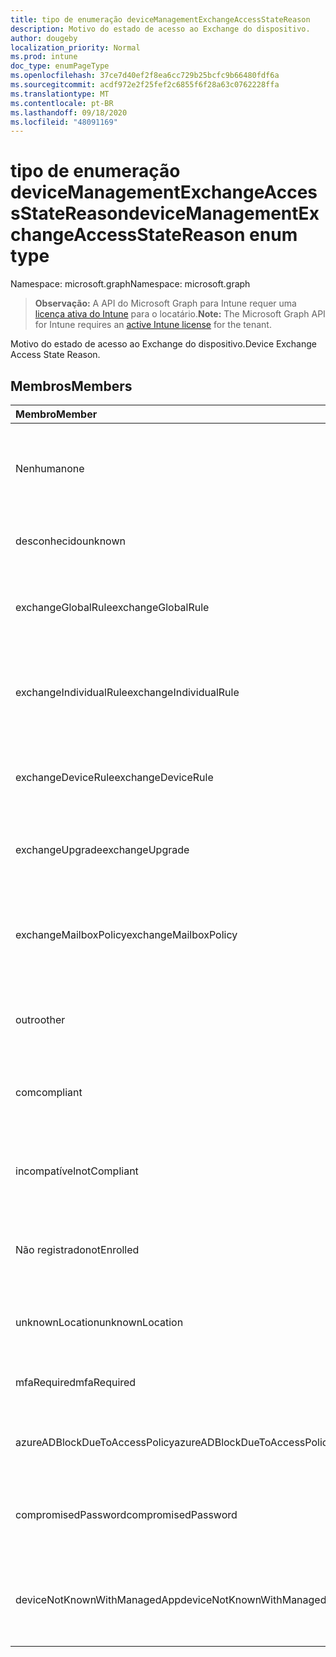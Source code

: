```yaml
---
title: tipo de enumeração deviceManagementExchangeAccessStateReason
description: Motivo do estado de acesso ao Exchange do dispositivo.
author: dougeby
localization_priority: Normal
ms.prod: intune
doc_type: enumPageType
ms.openlocfilehash: 37ce7d40ef2f8ea6cc729b25bcfc9b66480fdf6a
ms.sourcegitcommit: acdf972e2f25fef2c6855f6f28a63c0762228ffa
ms.translationtype: MT
ms.contentlocale: pt-BR
ms.lasthandoff: 09/18/2020
ms.locfileid: "48091169"
---
```

# <a name="devicemanagementexchangeaccessstatereason-enum-type"></a><span data-ttu-id="6bbb3-103">tipo de enumeração deviceManagementExchangeAccessStateReason</span><span class="sxs-lookup"><span data-stu-id="6bbb3-103">deviceManagementExchangeAccessStateReason enum type</span></span>

<span data-ttu-id="6bbb3-104">Namespace: microsoft.graph</span><span class="sxs-lookup"><span data-stu-id="6bbb3-104">Namespace: microsoft.graph</span></span>

> <span data-ttu-id="6bbb3-105">**Observação:** A API do Microsoft Graph para Intune requer uma [licença ativa do Intune](https://go.microsoft.com/fwlink/?linkid=839381) para o locatário.</span><span class="sxs-lookup"><span data-stu-id="6bbb3-105">**Note:** The Microsoft Graph API for Intune requires an [active Intune license](https://go.microsoft.com/fwlink/?linkid=839381) for the tenant.</span></span>

<span data-ttu-id="6bbb3-106">Motivo do estado de acesso ao Exchange do dispositivo.</span><span class="sxs-lookup"><span data-stu-id="6bbb3-106">Device Exchange Access State Reason.</span></span>

## <a name="members"></a><span data-ttu-id="6bbb3-107">Membros</span><span class="sxs-lookup"><span data-stu-id="6bbb3-107">Members</span></span>
|<span data-ttu-id="6bbb3-108">Membro</span><span class="sxs-lookup"><span data-stu-id="6bbb3-108">Member</span></span>|<span data-ttu-id="6bbb3-109">Valor</span><span class="sxs-lookup"><span data-stu-id="6bbb3-109">Value</span></span>|<span data-ttu-id="6bbb3-110">Descrição</span><span class="sxs-lookup"><span data-stu-id="6bbb3-110">Description</span></span>|
|:---|:---|:---|
|<span data-ttu-id="6bbb3-111">Nenhuma</span><span class="sxs-lookup"><span data-stu-id="6bbb3-111">none</span></span>|<span data-ttu-id="6bbb3-112">,0</span><span class="sxs-lookup"><span data-stu-id="6bbb3-112">0</span></span>|<span data-ttu-id="6bbb3-113">Nenhum motivo de estado de acesso descoberto do Exchange</span><span class="sxs-lookup"><span data-stu-id="6bbb3-113">No access state reason discovered from Exchange</span></span>|
|<span data-ttu-id="6bbb3-114">desconhecido</span><span class="sxs-lookup"><span data-stu-id="6bbb3-114">unknown</span></span>|<span data-ttu-id="6bbb3-115">1 </span><span class="sxs-lookup"><span data-stu-id="6bbb3-115">1</span></span>|<span data-ttu-id="6bbb3-116">Razão do estado de acesso desconhecido</span><span class="sxs-lookup"><span data-stu-id="6bbb3-116">Unknown access state reason</span></span>|
|<span data-ttu-id="6bbb3-117">exchangeGlobalRule</span><span class="sxs-lookup"><span data-stu-id="6bbb3-117">exchangeGlobalRule</span></span>|<span data-ttu-id="6bbb3-118">2 </span><span class="sxs-lookup"><span data-stu-id="6bbb3-118">2</span></span>|<span data-ttu-id="6bbb3-119">Estado de acesso determinado pela regra global do Exchange</span><span class="sxs-lookup"><span data-stu-id="6bbb3-119">Access state determined by Exchange Global rule</span></span>|
|<span data-ttu-id="6bbb3-120">exchangeIndividualRule</span><span class="sxs-lookup"><span data-stu-id="6bbb3-120">exchangeIndividualRule</span></span>|<span data-ttu-id="6bbb3-121">3D</span><span class="sxs-lookup"><span data-stu-id="6bbb3-121">3</span></span>|<span data-ttu-id="6bbb3-122">Estado de acesso determinado pela regra individual do Exchange</span><span class="sxs-lookup"><span data-stu-id="6bbb3-122">Access state determined by Exchange Individual rule</span></span>|
|<span data-ttu-id="6bbb3-123">exchangeDeviceRule</span><span class="sxs-lookup"><span data-stu-id="6bbb3-123">exchangeDeviceRule</span></span>|<span data-ttu-id="6bbb3-124">4 </span><span class="sxs-lookup"><span data-stu-id="6bbb3-124">4</span></span>|<span data-ttu-id="6bbb3-125">Estado de acesso determinado pela regra de dispositivo do Exchange</span><span class="sxs-lookup"><span data-stu-id="6bbb3-125">Access state determined by Exchange Device rule</span></span>|
|<span data-ttu-id="6bbb3-126">exchangeUpgrade</span><span class="sxs-lookup"><span data-stu-id="6bbb3-126">exchangeUpgrade</span></span>|<span data-ttu-id="6bbb3-127">5 </span><span class="sxs-lookup"><span data-stu-id="6bbb3-127">5</span></span>|<span data-ttu-id="6bbb3-128">Estado de acesso devido à atualização do Exchange</span><span class="sxs-lookup"><span data-stu-id="6bbb3-128">Access state due to Exchange upgrade</span></span>|
|<span data-ttu-id="6bbb3-129">exchangeMailboxPolicy</span><span class="sxs-lookup"><span data-stu-id="6bbb3-129">exchangeMailboxPolicy</span></span>|<span data-ttu-id="6bbb3-130">6 </span><span class="sxs-lookup"><span data-stu-id="6bbb3-130">6</span></span>|<span data-ttu-id="6bbb3-131">Estado de acesso determinado pela política de caixa de correio do Exchange</span><span class="sxs-lookup"><span data-stu-id="6bbb3-131">Access state determined by Exchange Mailbox Policy</span></span>|
|<span data-ttu-id="6bbb3-132">outro</span><span class="sxs-lookup"><span data-stu-id="6bbb3-132">other</span></span>|<span data-ttu-id="6bbb3-133">7 </span><span class="sxs-lookup"><span data-stu-id="6bbb3-133">7</span></span>|<span data-ttu-id="6bbb3-134">Estado de acesso determinado pelo Exchange</span><span class="sxs-lookup"><span data-stu-id="6bbb3-134">Access state determined by Exchange</span></span>|
|<span data-ttu-id="6bbb3-135">com</span><span class="sxs-lookup"><span data-stu-id="6bbb3-135">compliant</span></span>|<span data-ttu-id="6bbb3-136">8 </span><span class="sxs-lookup"><span data-stu-id="6bbb3-136">8</span></span>|<span data-ttu-id="6bbb3-137">Estado de acesso concedido por desafio de conformidade</span><span class="sxs-lookup"><span data-stu-id="6bbb3-137">Access state granted by compliance challenge</span></span>|
|<span data-ttu-id="6bbb3-138">incompatível</span><span class="sxs-lookup"><span data-stu-id="6bbb3-138">notCompliant</span></span>|<span data-ttu-id="6bbb3-139">9 </span><span class="sxs-lookup"><span data-stu-id="6bbb3-139">9</span></span>|<span data-ttu-id="6bbb3-140">Estado de acesso revogado pelo desafio de conformidade</span><span class="sxs-lookup"><span data-stu-id="6bbb3-140">Access state revoked by compliance challenge</span></span>|
|<span data-ttu-id="6bbb3-141">Não registrado</span><span class="sxs-lookup"><span data-stu-id="6bbb3-141">notEnrolled</span></span>|<span data-ttu-id="6bbb3-142">10 </span><span class="sxs-lookup"><span data-stu-id="6bbb3-142">10</span></span>|<span data-ttu-id="6bbb3-143">Estado de acesso revogado pelo desafio de gerenciamento</span><span class="sxs-lookup"><span data-stu-id="6bbb3-143">Access state revoked by management challenge</span></span>|
|<span data-ttu-id="6bbb3-144">unknownLocation</span><span class="sxs-lookup"><span data-stu-id="6bbb3-144">unknownLocation</span></span>|<span data-ttu-id="6bbb3-145">12 </span><span class="sxs-lookup"><span data-stu-id="6bbb3-145">12</span></span>|<span data-ttu-id="6bbb3-146">Estado de acesso devido à localização desconhecida</span><span class="sxs-lookup"><span data-stu-id="6bbb3-146">Access state due to unknown location</span></span>|
|<span data-ttu-id="6bbb3-147">mfaRequired</span><span class="sxs-lookup"><span data-stu-id="6bbb3-147">mfaRequired</span></span>|<span data-ttu-id="6bbb3-148">13 </span><span class="sxs-lookup"><span data-stu-id="6bbb3-148">13</span></span>|<span data-ttu-id="6bbb3-149">Estado de acesso devido ao desafio da MFA</span><span class="sxs-lookup"><span data-stu-id="6bbb3-149">Access state due to MFA challenge</span></span>|
|<span data-ttu-id="6bbb3-150">azureADBlockDueToAccessPolicy</span><span class="sxs-lookup"><span data-stu-id="6bbb3-150">azureADBlockDueToAccessPolicy</span></span>|<span data-ttu-id="6bbb3-151">14 </span><span class="sxs-lookup"><span data-stu-id="6bbb3-151">14</span></span>|<span data-ttu-id="6bbb3-152">Estado de acesso revogado pela política de acesso AAD</span><span class="sxs-lookup"><span data-stu-id="6bbb3-152">Access State revoked by AAD Access Policy</span></span>|
|<span data-ttu-id="6bbb3-153">compromisedPassword</span><span class="sxs-lookup"><span data-stu-id="6bbb3-153">compromisedPassword</span></span>|<span data-ttu-id="6bbb3-154">15 </span><span class="sxs-lookup"><span data-stu-id="6bbb3-154">15</span></span>|<span data-ttu-id="6bbb3-155">Estado de acesso revogado por senha comprometida</span><span class="sxs-lookup"><span data-stu-id="6bbb3-155">Access State revoked by compromised password</span></span>|
|<span data-ttu-id="6bbb3-156">deviceNotKnownWithManagedApp</span><span class="sxs-lookup"><span data-stu-id="6bbb3-156">deviceNotKnownWithManagedApp</span></span>|<span data-ttu-id="6bbb3-157">16 </span><span class="sxs-lookup"><span data-stu-id="6bbb3-157">16</span></span>|<span data-ttu-id="6bbb3-158">Estado de acesso revogado por desafio de aplicativo gerenciado</span><span class="sxs-lookup"><span data-stu-id="6bbb3-158">Access state revoked by managed application challenge</span></span>|










